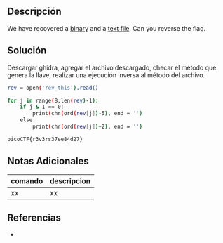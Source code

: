 ## Descripción
We have recovered a [binary](https://jupiter.challenges.picoctf.org/static/31c9b832d036a10daeef52d8b4290ef0/rev) and a [text file](https://jupiter.challenges.picoctf.org/static/31c9b832d036a10daeef52d8b4290ef0/rev_this). Can you reverse the flag.

## Solución
Descargar ghidra, agregar el archivo descargado, checar el método que genera la llave, realizar una ejecución inversa al método del archivo.

```bash
rev = open('rev_this').read()

for j in range(8,len(rev)-1):
    if j & 1 == 0:
        print(chr(ord(rev[j])-5), end = '')
    else:
        print(chr(ord(rev[j])+2), end = '')

picoCTF{r3v3rs37ee84d27}
```

## Notas Adicionales
|comando|descripcion|
|---|---|
|xx|xx|

## Referencias
- []()
